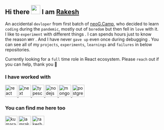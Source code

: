 ## Hi there <img src="https://raw.githubusercontent.com/iampavangandhi/iampavangandhi/master/gifs/Hi.gif" width="30px">  I am [Rakesh](https://www.rakeshh.online/)

An accidental `devloper` from first batch of [neoG.Camp](https://neog.camp/),
who decided to learn `coding` during the `pandemic`, mostly out of `boredom` but then fell in `love` with it.
I like to `experiment` with different things . I can spends hours just to know the reason `WHY` . And I have never `gave up` even once during debugging . You can see all of my `projects`, `experiments`, `learnings` and `failures` in below repositories.

Currently looking for a `full` time role in React ecosystem. Please `reach` out if you can help, thank you 🙏


### I have worked with
<a href="https://reactjs.org/" target="_blank"> <img src="https://cdn.jsdelivr.net/gh/devicons/devicon/icons/react/react-original.svg" alt="react" width="40" height="40"/><a href="https://nextjs.org/" target="_blank"> <img src="https://cdn.discordapp.com/attachments/809508401758732288/918040152490770442/JrehsCpb_400x400.png" alt="next" width="40" height="40"/></a><a href="https://www.typescriptlang.org/" target="_blank"> <img src="https://cdn.jsdelivr.net/gh/devicons/devicon/icons/typescript/typescript-original.svg" alt="typescript" width="40" height="40"/></a><a href="https://nodejs.dev/" target="_blank"> <img src="https://cdn.jsdelivr.net/gh/devicons/devicon/icons/nodejs/nodejs-original.svg" alt="nodejs" width="40" height="40"/></a><a href="https://www.mongodb.com/" target="_blank"> <img src="https://cdn.jsdelivr.net/gh/devicons/devicon/icons/mongodb/mongodb-original.svg" alt="mongodb" width="40" height="40"/></a><a href="https://www.postgresql.org/" target="_blank"> <img src="https://cdn.jsdelivr.net/gh/devicons/devicon/icons/postgresql/postgresql-original.svg" alt="postgresql" width="40" height="40"/></a></a>


  
 
### You can find me here too
 <a href="https://twitter.com/kumarakeshh" target="blank"><img align="center" src="https://raw.githubusercontent.com/rahuldkjain/github-profile-readme-generator/master/src/images/icons/Social/twitter.svg" alt="kumarakeshh" height="30" width="40" /></a>
<a href="https://www.linkedin.com/in/iamrakeshkumar/" target="blank"><img align="center" src="https://raw.githubusercontent.com/rahuldkjain/github-profile-readme-generator/master/src/images/icons/Social/linked-in-alt.svg" alt="iamrakeshkumar" height="30" width="40" /></a>
<a href="https://dev.to/rakesh" target="blank"><img align="center" src="https://raw.githubusercontent.com/chandrikadeb7/github-profile-readme-generator/chandrikadeb7-devlogo/src/images/icons/Social/devto.svg" alt="rakesh" height="30" width="40" /></a>



<!-- <details>
  <summary>My github stats</summary>
  &nbsp;&nbsp;&nbsp;&nbsp;<img src="https://github-readme-stats.vercel.app/api?username=ra-kesh">
</details>  
 -->





<!--
**ra-kesh/ra-kesh** is a ✨ _special_ ✨ repository because its `README.md` (this file) appears on your GitHub profile.

Here are some ideas to get you started:

- 🔭 I’m currently working on ...
- 🌱 I’m currently learning ...
- 👯 I’m looking to collaborate on ...
- 🤔 I’m looking for help with ...
- 💬 Ask me about ...
- 📫 How to reach me: ...
- 😄 Pronouns: ...
- ⚡ Fun fact: ...
-->
